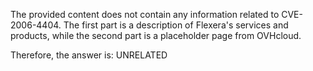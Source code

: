 The provided content does not contain any information related to CVE-2006-4404. The first part is a description of Flexera's services and products, while the second part is a placeholder page from OVHcloud.

Therefore, the answer is: UNRELATED